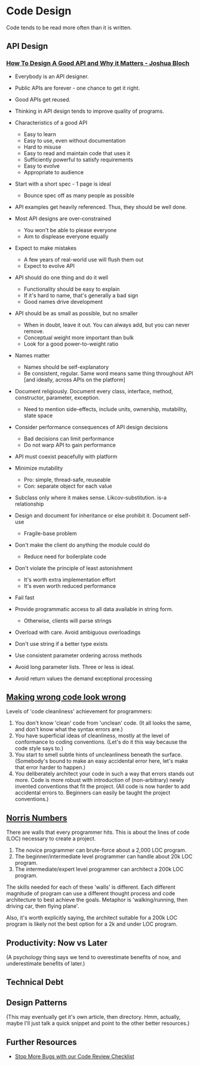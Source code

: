# Code Design #

Code tends to be read more often than it is written.



## API Design ##

### [How To Design A Good API and Why it Matters - Joshua Bloch](https://www.youtube.com/watch?v=heh4OeB9A-c) ###

- Everybody is an API designer.

- Public APIs are forever - one chance to get it right.
- Good APIs get reused.
- Thinking in API design tends to improve quality of programs.

- Characteristics of a good API
  - Easy to learn
  - Easy to use, even without documentation
  - Hard to misuse
  - Easy to read and maintain code that uses it
  - Sufficiently powerful to satisfy requirements
  - Easy to evolve
  - Appropriate to audience

- Start with a short spec - 1 page is ideal
  - Bounce spec off as many people as possible

- API examples get heavily referenced. Thus, they should be well done.

- Most API designs are over-constrained
  - You won't be able to please everyone
  - Aim to displease everyone equally
- Expect to make mistakes
  - A few years of real-world use will flush them out
  - Expect to evolve API
- API should do one thing and do it well
  - Functionality should be easy to explain
  - If it's hard to name, that's generally a bad sign
  - Good names drive development
- API should be as small as possible, but no smaller
  - When in doubt, leave it out. You can always add, but you can never remove.
  - Conceptual weight more important than bulk
  - Look for a good power-to-weight ratio
- Names matter
  - Names should be self-explanatory
  - Be consistent, regular. Same word means same thing throughout API [and ideally, across APIs on the platform]
- Document religiously. Document every class, interface, method, constructor, parameter, exception.
  - Need to mention side-effects, include units, ownership, mutability, state space
- Consider performance consequences of API design decisions
  - Bad decisions can limit performance
  - Do not warp API to gain performance
- API must coexist peacefully with platform
- Minimize mutability
  - Pro: simple, thread-safe, reuseable
  - Con: separate object for each value
- Subclass only where it makes sense. Likcov-substitution. is-a relationship
- Design and document for inheritance or else prohibit it. Document self-use
  - Fragile-base problem
- Don't make the client do anything the module could do
  - Reduce need for boilerplate code
- Don't violate the principle of least astonishment
  - It's worth extra implementation effort
  - It's even worth reduced performance
- Fail fast
- Provide programmatic access to all data available in string form.
  - Otherwise, clients will parse strings
- Overload with care. Avoid ambiguous overloadings
- Don't use string if a better type exists
- Use consistent parameter ordering across methods
- Avoid long parameter lists. Three or less is ideal.
- Avoid return values the demand exceptional processing



## [Making wrong code look wrong](http://www.joelonsoftware.com/articles/Wrong.html) ##

Levels of 'code cleanliness' achievement for programmers:

1. You don't know 'clean' code from 'unclean' code. (It all looks the same, and don't know what the syntax errors are.)
2. You have superficial ideas of cleanliness, mostly at the level of conformance to coding conventions. (Let's do it this way because the code style says to.)
3. You start to smell subtle hints of uncleanliness beneath the surface. (Somebody's bound to make an easy accidental error here, let's make that error harder to happen.)
4. You deliberately architect your code in such a way that errors stands out more. Code is more robust with introduction of (non-arbitrary) newly invented conventions that fit the project. (All code is now harder to add accidental errors to. Beginners can easily be taught the project conventions.)



## [Norris Numbers](http://www.teamten.com/lawrence/writings/norris-numbers.html) ##

There are walls that every programmer hits. This is about the lines of code (LOC) necessary to create a project.

1. The novice programmer can brute-force about a 2,000 LOC program.
2. The beginner/intermediate level programmer can handle about 20k LOC program.
3. The intermediate/expert level programmer can architect a 200k LOC program.

The skills needed for each of these 'walls' is different. Each different magnitude of program can use a different thought process and code architecture to best achieve the goals. Metaphor is 'walking/running, then driving car, then flying plane'.

Also, it's worth explicitly saying, the architect suitable for a 200k LOC program is likely not the best option for a 2k and under LOC program.



## Productivity: Now vs Later ##
(A psychology thing says we tend to overestimate benefits of now, and underestimate benefits of later.)



## Technical Debt ##



## Design Patterns ##
(This may eventually get it's own article, then directory. Hmm, actually, maybe I'll just talk a quick snippet and point to the other better resources.)



## Further Resources ##
- [Stop More Bugs with our Code Review Checklist](http://blog.fogcreek.com/increase-defect-detection-with-our-code-review-checklist-example/)
